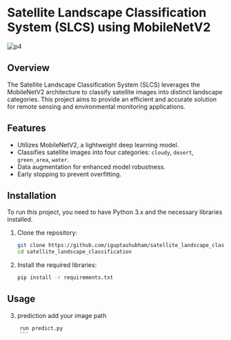 

# Satellite Landscape Classification System (SLCS) using MobileNetV2
![p4](https://github.com/user-attachments/assets/55f3c6cc-e6b9-4efb-8e60-5d8e913d6c1b)

## Overview
The Satellite Landscape Classification System (SLCS) leverages the MobileNetV2 architecture to classify satellite images into distinct landscape categories. This project aims to provide an efficient and accurate solution for remote sensing and environmental monitoring applications.


## Features
- Utilizes MobileNetV2, a lightweight deep learning model.
- Classifies satellite images into four categories: `cloudy`, `desert`, `green_area`, `water`.
- Data augmentation for enhanced model robustness.
- Early stopping to prevent overfitting.

## Installation
To run this project, you need to have Python 3.x and the necessary libraries installed.

1. Clone the repository:
    ```sh
    git clone https://github.com/iguptashubham/satellite_landscape_classifier_system.git
    cd satellite_landscape_classification
    ```

2. Install the required libraries:
    ```sh
    pip install -r requirements.txt
    ```

## Usage

3. prediction
add your image path
```sh
    run predict.py
    ```
